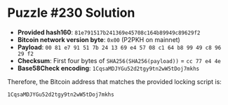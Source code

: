 # Puzzle #230 Solution

- **Provided hash160**: `81e791517b241369e45708c164b89949c89629f2`
- **Bitcoin network version byte**: `0x00` (P2PKH on mainnet)
- **Payload**: `00 81 e7 91 51 7b 24 13 69 e4 57 08 c1 64 b8 99 49 c8 96 29 f2`
- **Checksum**: First four bytes of `SHA256(SHA256(payload))` = `cc 77 e4 4e`
- **Base58Check encoding**: `1CqsaMDJYGu52d2tgy9tn2wW5tDoj7mkhs`

Therefore, the Bitcoin address that matches the provided locking script is:

```
1CqsaMDJYGu52d2tgy9tn2wW5tDoj7mkhs
```
